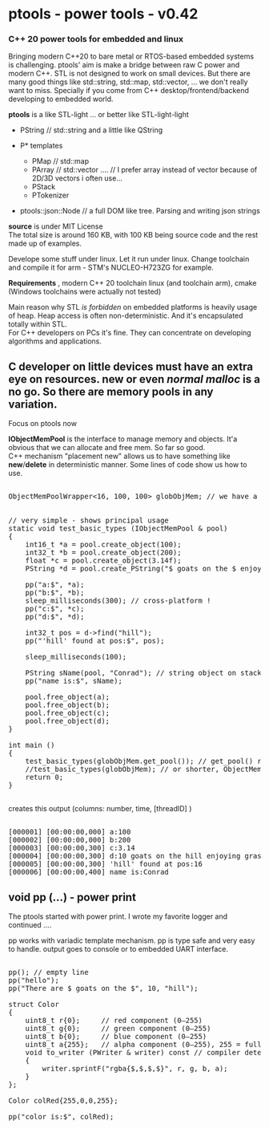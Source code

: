 # ptools - power tools - v0.42
### C++ 20 power tools for embedded and linux

Bringing modern C++20 to bare metal or RTOS-based embedded systems is challenging.
ptools' aim is make a bridge between raw C power and modern C++.
STL is not designed to work on small devices. But there are many good things like
std::string, std::map, std::vector, ... we don't really want to miss.
Specially if you come from C++ desktop/frontend/backend developing to embedded world.

**ptools** is a like STL-light ... or better like STL-light-light

- PString //  std::string and a little like QString 
- P* templates
  - PMap // std::map
  - PArray // std::vector .... // I prefer array instead of vector because of 2D/3D vectors i often use...
  - PStack
  - PTokenizer
  
- ptools::json::Node // a full DOM like tree. Parsing and writing json strings

**source** is under MIT License</br>
The total size is around 160 KB, with 100 KB being source code and the rest made up of examples.

Develope some stuff under linux. Let it run under linux.
Change toolchain and compile it for arm - STM's NUCLEO-H723ZG for example.

**Requirements** , modern C++ 20 toolchain linux (and toolchain arm), cmake <br/>
(Windows toolchains were actually not tested)

Main reason why STL *is forbidden* on embedded platforms is heavily usage of heap.
Heap access is often non-deterministic. And it's encapsulated totally within STL.  
For C++ developers on PCs it's fine. They can concentrate on developing 
algorithms and applications. 

C developer on little devices must have an extra eye on resources.
**new** or even *normal malloc* is a no go. So there are memory pools in any variation.  
---
Focus on ptools now

**IObjectMemPool** is the interface to manage memory and objects.
It'a obvious that we can allocate and free mem. So far so good.<br/> 
C++ mechanism "placement new" allows us to have something like **new**/**delete** in deterministic manner. 
Some lines of code show us how to use. 

<pre> 
ObjectMemPoolWrapper<16, 100, 100> globObjMem; // we have a global pool with blocksize 16, 100 blocks and 100 objects


// very simple - shows principal usage 
static void test_basic_types (IObjectMemPool & pool)
{
    int16_t *a = pool.create_object<int16_t >(100);
    int32_t *b = pool.create_object<int32_t >(200);
    float *c = pool.create_object<float>(3.14f);
    PString *d = pool.create_PString("$ goats on the $ enjoying grass", 10, "hill"); // $ universal placeholder for types

    pp("a:$", *a);
    pp("b:$", *b);
    sleep_milliseconds(300); // cross-platform !
    pp("c:$", *c);
    pp("d:$", *d);

    int32_t pos = d->find("hill");
    pp("'hill' found at pos:$", pos); 

    sleep_milliseconds(100);

    PString sName(pool, "Conrad"); // string object on stack - dynamic part automatically freed by destructor
    pp("name is:$", sName);

    pool.free_object(a);
    pool.free_object(b);
    pool.free_object(c);
    pool.free_object(d);
}

int main ()
{
    test_basic_types(globObjMem.get_pool()); // get_pool() returns a reference to an IObjectMemPool object.
    //test_basic_types(globObjMem); // or shorter, ObjectMemPoolWrapper has a conversion operator
    return 0;
}

</pre>
creates this output (columns: number, time, [threadID] )

<pre> 
[000001] [00:00:00,000] a:100
[000002] [00:00:00,000] b:200
[000003] [00:00:00,300] c:3.14
[000004] [00:00:00,300] d:10 goats on the hill enjoying grass
[000005] [00:00:00,300] 'hill' found at pos:16
[000006] [00:00:00,400] name is:Conrad
</pre>


## void pp (...) - power print

The ptools started with power print. I wrote my favorite logger and continued ....

pp works with variadic template mechanism.
pp is type safe and very easy to handle. 
output goes to console or to embedded UART interface. 
<pre>

pp(); // empty line
pp("hello");
pp("There are $ goats on the $", 10, "hill");

struct Color
{
    uint8_t r{0};     // red component (0–255)
    uint8_t g{0};     // green component (0–255)
    uint8_t b{0};     // blue component (0–255)
    uint8_t a{255};   // alpha component (0–255), 255 = fully opaque
    void to_writer (PWriter & writer) const // compiler detects this as "concept" ! => PWriter.h
    {
        writer.sprintF("rgba{$,$,$,$}", r, g, b, a);
    }
};

Color colRed{255,0,0,255};

pp("color is:$", colRed); 

</pre>









